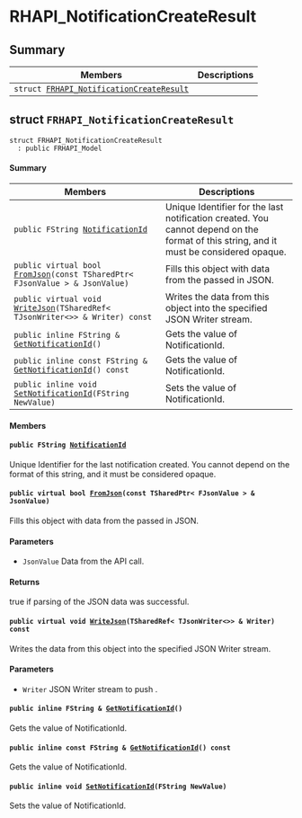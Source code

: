 # RHAPI_NotificationCreateResult <a id="group__RHAPI__NotificationCreateResult"></a>

## Summary

 Members                        | Descriptions                                
--------------------------------|---------------------------------------------
`struct `[`FRHAPI_NotificationCreateResult`](#structFRHAPI__NotificationCreateResult) | 

## struct `FRHAPI_NotificationCreateResult` <a id="structFRHAPI__NotificationCreateResult"></a>

```
struct FRHAPI_NotificationCreateResult
  : public FRHAPI_Model
```

#### Summary

 Members                        | Descriptions                                
--------------------------------|---------------------------------------------
`public FString `[`NotificationId`](#structFRHAPI__NotificationCreateResult_1a2470f8689b67650ca67a241f190d2cf5) | Unique Identifier for the last notification created. You cannot depend on the format of this string, and it must be considered opaque.
`public virtual bool `[`FromJson`](#structFRHAPI__NotificationCreateResult_1a5a8457b6b75cd0bbf39e89b789a50fa9)`(const TSharedPtr< FJsonValue > & JsonValue)` | Fills this object with data from the passed in JSON.
`public virtual void `[`WriteJson`](#structFRHAPI__NotificationCreateResult_1a5c75358a5507ce1ca7d2640273faf0a3)`(TSharedRef< TJsonWriter<>> & Writer) const` | Writes the data from this object into the specified JSON Writer stream.
`public inline FString & `[`GetNotificationId`](#structFRHAPI__NotificationCreateResult_1a185596c9052bde6a9bb6a89aa9562073)`()` | Gets the value of NotificationId.
`public inline const FString & `[`GetNotificationId`](#structFRHAPI__NotificationCreateResult_1a0db393cd84c4b3a8858fcefc6eb6c04c)`() const` | Gets the value of NotificationId.
`public inline void `[`SetNotificationId`](#structFRHAPI__NotificationCreateResult_1af3fd2cd980ce7c6400b136f878f15f67)`(FString NewValue)` | Sets the value of NotificationId.

#### Members

#### `public FString `[`NotificationId`](#structFRHAPI__NotificationCreateResult_1a2470f8689b67650ca67a241f190d2cf5) <a id="structFRHAPI__NotificationCreateResult_1a2470f8689b67650ca67a241f190d2cf5"></a>

Unique Identifier for the last notification created. You cannot depend on the format of this string, and it must be considered opaque.

#### `public virtual bool `[`FromJson`](#structFRHAPI__NotificationCreateResult_1a5a8457b6b75cd0bbf39e89b789a50fa9)`(const TSharedPtr< FJsonValue > & JsonValue)` <a id="structFRHAPI__NotificationCreateResult_1a5a8457b6b75cd0bbf39e89b789a50fa9"></a>

Fills this object with data from the passed in JSON.

#### Parameters
* `JsonValue` Data from the API call.

#### Returns
true if parsing of the JSON data was successful.

#### `public virtual void `[`WriteJson`](#structFRHAPI__NotificationCreateResult_1a5c75358a5507ce1ca7d2640273faf0a3)`(TSharedRef< TJsonWriter<>> & Writer) const` <a id="structFRHAPI__NotificationCreateResult_1a5c75358a5507ce1ca7d2640273faf0a3"></a>

Writes the data from this object into the specified JSON Writer stream.

#### Parameters
* `Writer` JSON Writer stream to push .

#### `public inline FString & `[`GetNotificationId`](#structFRHAPI__NotificationCreateResult_1a185596c9052bde6a9bb6a89aa9562073)`()` <a id="structFRHAPI__NotificationCreateResult_1a185596c9052bde6a9bb6a89aa9562073"></a>

Gets the value of NotificationId.

#### `public inline const FString & `[`GetNotificationId`](#structFRHAPI__NotificationCreateResult_1a0db393cd84c4b3a8858fcefc6eb6c04c)`() const` <a id="structFRHAPI__NotificationCreateResult_1a0db393cd84c4b3a8858fcefc6eb6c04c"></a>

Gets the value of NotificationId.

#### `public inline void `[`SetNotificationId`](#structFRHAPI__NotificationCreateResult_1af3fd2cd980ce7c6400b136f878f15f67)`(FString NewValue)` <a id="structFRHAPI__NotificationCreateResult_1af3fd2cd980ce7c6400b136f878f15f67"></a>

Sets the value of NotificationId.

